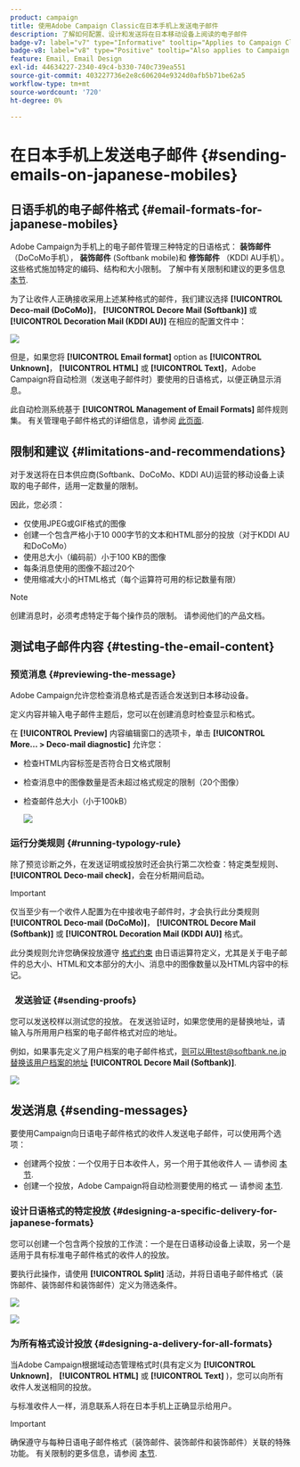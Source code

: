 ```yaml
---
product: campaign
title: 使用Adobe Campaign Classic在日本手机上发送电子邮件
description: 了解如何配置、设计和发送将在日本移动设备上阅读的电子邮件
badge-v7: label="v7" type="Informative" tooltip="Applies to Campaign Classic v7"
badge-v8: label="v8" type="Positive" tooltip="Also applies to Campaign v8"
feature: Email, Email Design
exl-id: 44634227-2340-49c4-b330-740c739ea551
source-git-commit: 403227736e2e8c606204e9324d0afb5b71be62a5
workflow-type: tm+mt
source-wordcount: '720'
ht-degree: 0%

---
```


# 在日本手机上发送电子邮件 {#sending-emails-on-japanese-mobiles}



## 日语手机的电子邮件格式 {#email-formats-for-japanese-mobiles}

Adobe Campaign为手机上的电子邮件管理三种特定的日语格式： **装饰邮件** （DoCoMo手机）， **装饰邮件** (Softbank mobile)和 **修饰邮件** （KDDI AU手机）。 这些格式施加特定的编码、结构和大小限制。 了解中有关限制和建议的更多信息 [本节](#limitations-and-recommendations).

为了让收件人正确接收采用上述某种格式的邮件，我们建议选择 **[!UICONTROL Deco-mail (DoCoMo)]**， **[!UICONTROL Decore Mail (Softbank)]** 或 **[!UICONTROL Decoration Mail (KDDI AU)]** 在相应的配置文件中：

![](assets/deco-mail_03.png)

但是，如果您将 **[!UICONTROL Email format]** option as **[!UICONTROL Unknown]**， **[!UICONTROL HTML]** 或 **[!UICONTROL Text]**，Adobe Campaign将自动检测（发送电子邮件时）要使用的日语格式，以便正确显示消息。

此自动检测系统基于 **[!UICONTROL Management of Email Formats]** 邮件规则集。 有关管理电子邮件格式的详细信息，请参阅 [此页面](../../installation/using/email-deliverability.md#managing-email-formats).

## 限制和建议 {#limitations-and-recommendations}

对于发送将在日本供应商(Softbank、DoCoMo、KDDI AU)运营的移动设备上读取的电子邮件，适用一定数量的限制。

因此，您必须：

* 仅使用JPEG或GIF格式的图像
* 创建一个包含严格小于10 000字节的文本和HTML部分的投放（对于KDDI AU和DoCoMo）
* 使用总大小（编码前）小于100 KB的图像
* 每条消息使用的图像不超过20个
* 使用缩减大小的HTML格式（每个运算符可用的标记数量有限）

>[!NOTE]
>
>创建消息时，必须考虑特定于每个操作员的限制。 请参阅他们的产品文档。


## 测试电子邮件内容 {#testing-the-email-content}

### 预览消息 {#previewing-the-message}

Adobe Campaign允许您检查消息格式是否适合发送到日本移动设备。

定义内容并输入电子邮件主题后，您可以在创建消息时检查显示和格式。

在 **[!UICONTROL Preview]** 内容编辑窗口的选项卡，单击 **[!UICONTROL More... > Deco-mail diagnostic]** 允许您：

* 检查HTML内容标签是否符合日文格式限制
* 检查消息中的图像数量是否未超过格式规定的限制（20个图像）
* 检查邮件总大小（小于100kB）

   ![](assets/deco-mail_06.png)

### 运行分类规则 {#running-typology-rule}

除了预览诊断之外，在发送证明或投放时还会执行第二次检查：特定类型规则、 **[!UICONTROL Deco-mail check]**，会在分析期间启动。

>[!IMPORTANT]
>
>仅当至少有一个收件人配置为在中接收电子邮件时，才会执行此分类规则 **[!UICONTROL Deco-mail (DoCoMo)]**， **[!UICONTROL Decore Mail (Softbank)]** 或 **[!UICONTROL Decoration Mail (KDDI AU)]** 格式。

此分类规则允许您确保投放遵守 [格式约束](#limitations-and-recommendations) 由日语运算符定义，尤其是关于电子邮件的总大小、HTML和文本部分的大小、消息中的图像数量以及HTML内容中的标记。

###   发送验证 {#sending-proofs}

您可以发送校样以测试您的投放。 在发送验证时，如果您使用的是替换地址，请输入与所用用户档案的电子邮件格式对应的地址。

例如，如果事先定义了用户档案的电子邮件格式，则可以用test@softbank.ne.jp替换该用户档案的地址 **[!UICONTROL Decore Mail (Softbank)]**.

![](assets/deco-mail_05.png)

## 发送消息 {#sending-messages}

要使用Campaign向日语电子邮件格式的收件人发送电子邮件，可以使用两个选项：

* 创建两个投放：一个仅用于日本收件人，另一个用于其他收件人 — 请参阅 [本节](#designing-a-specific-delivery-for-japanese-formats).
* 创建一个投放，Adobe Campaign将自动检测要使用的格式 — 请参阅 [本节](#designing-a-delivery-for-all-formats).

### 设计日语格式的特定投放 {#designing-a-specific-delivery-for-japanese-formats}

您可以创建一个包含两个投放的工作流：一个是在日语移动设备上读取，另一个是适用于具有标准电子邮件格式的收件人的投放。

要执行此操作，请使用 **[!UICONTROL Split]** 活动，并将日语电子邮件格式（装饰邮件、装饰邮件和装饰邮件）定义为筛选条件。

![](assets/deco-mail_08.png)

![](assets/deco-mail_07.png)

### 为所有格式设计投放 {#designing-a-delivery-for-all-formats}

当Adobe Campaign根据域动态管理格式时(具有定义为 **[!UICONTROL Unknown]**， **[!UICONTROL HTML]** 或 **[!UICONTROL Text]** )，您可以向所有收件人发送相同的投放。

与标准收件人一样，消息联系人将在日本手机上正确显示给用户。

>[!IMPORTANT]
>
>确保遵守与每种日语电子邮件格式（装饰邮件、装饰邮件和装饰邮件）关联的特殊功能。 有关限制的更多信息，请参阅 [本节](#limitations-and-recommendations).
